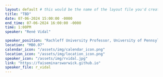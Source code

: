 ```yaml
---
layout: default # this would be the name of the layout file you'd create for events
title: "TBD"
date: 07-06-2024 15:00:00 -0000
end_time: 07-06-2024 16:00:00 -0000
time: 1:00PM
speaker: "René Vidal" 

speaker_position: "Rachleff University Professor, University of Pennsylvania, USA"
location: "MB0.07"
calendar_icon: "/assets/img/calendar_icon.png"
location_icon: "/assets/img/location_icon.png"
speaker_icon: "/assets/img/rvidal.jpg"
link: "https://faiseminarswarwick.github.io"
speaker_file: r_vidal
---
```

